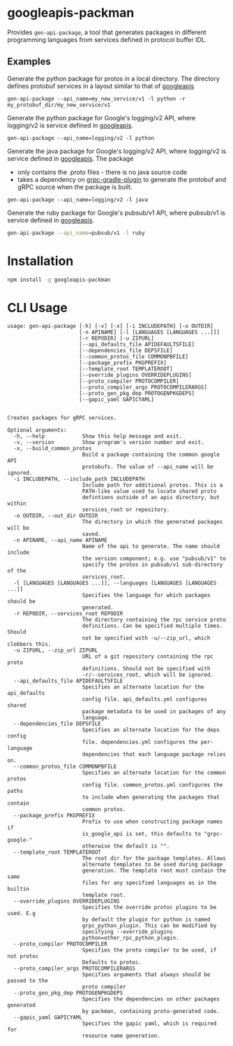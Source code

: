 # googleapis-packman

Provides `gen-api-package`, a tool that generates packages in different
programming languages from services defined in protocol buffer IDL.


## Examples

Generate the python package for protos in a local directory.  The directory
defines protobuf services in a layout similar to that of
[googleapis](https://github.com/google/googleapis)


```
gen-api-package --api_name=my_new_service/v1 -l python -r my_protobuf_dir/my_new_service/v1
```

Generate the python package for Google's logging/v2 API, where logging/v2 is
service defined in [googleapis](https://github.com/google/googleapis).


```
gen-api-package --api_name=logging/v2 -l python
```


Generate the java package for Google's logging/v2 API, where logging/v2 is
service defined in [googleapis](https://github.com/google/googleapis). The package

- only contains the .proto files - there is no java source code
- takes a dependency on [grpc-gradle-plugin](https://github.com/google/protobuf-gradle-plugin) to generate the protobuf and gRPC source when the package is built.


```
gen-api-package --api_name=logging/v2 -l java
```

Generate the ruby package for Google's pubsub/v1 API, where pubsub/v1 is
service defined in [googleapis](https://github.com/google/googleapis).


```sh
gen-api-package --api_name=pubsub/v1 -l ruby
```


# Installation

```sh
npm install -g googleapis-packman
```

# CLI Usage
```
usage: gen-api-package [-h] [-v] [-x] [-i INCLUDEPATH] [-o OUTDIR]
                       [-n APINAME] [-l [LANGUAGES [LANGUAGES ...]]]
                       [-r REPODIR] [-u ZIPURL]
                       [--api_defaults_file APIDEFAULTSFILE]
                       [--dependencies_file DEPSFILE]
                       [--common_protos_file COMMONPBFILE]
                       [--package_prefix PKGPREFIX]
                       [--template_root TEMPLATEROOT]
                       [--override_plugins OVERRIDEPLUGINS]
                       [--proto_compiler PROTOCOMPILER]
                       [--proto_compiler_args PROTOCOMPILERARGS]
                       [--proto_gen_pkg_dep PROTOGENPKGDEPS]
                       [--gapic_yaml GAPICYAML]


Creates packages for gRPC services.

Optional arguments:
  -h, --help            Show this help message and exit.
  -v, --version         Show program's version number and exit.
  -x, --build_common_protos
                        Build a package containing the common google API
                        protobufs. The value of --api_name will be ignored.
  -i INCLUDEPATH, --include_path INCLUDEPATH
                        Include path for additional protos. This is a
                        PATH-like value used to locate shared proto
                        defintions outside of an apis directory, but within
                        services_root or repository.
  -o OUTDIR, --out_dir OUTDIR
                        The directory in which the generated packages will be
                        saved.
  -n APINAME, --api_name APINAME
                        Name of the api to generate. The name should include
                        the version component; e.g. use "pubsub/v1" to
                        specify the protos in pubsub/v1 sub-directory of the
                        services_root.
  -l [LANGUAGES [LANGUAGES ...]], --languages [LANGUAGES [LANGUAGES ...]]
                        Specifies the language for which packages should be
                        generated.
  -r REPODIR, --services_root REPODIR
                        The directory containing the rpc service proto
                        definitions. Can be specified multiple times. Should
                        not be specified with -u/--zip_url, which clobbers this.
  -u ZIPURL, --zip_url ZIPURL
                        URL of a git repository containing the rpc proto
                        definitions. Should not be specified with
                        -r/--services_root, which will be ignored.
  --api_defaults_file APIDEFAULTSFILE
                        Specifies an alternate location for the api_defaults
                        config file. api_defaults.yml configures shared
                        package metadata to be used in packages of any
                        language.
  --dependencies_file DEPSFILE
                        Specifies an alternate location for the deps config
                        file. dependencies.yml configures the per-language
                        dependencies that each language package relies on.
  --common_protos_file COMMONPBFILE
                        Specifies an alternate location for the common protos
                        config file. common_protos.yml configures the paths
                        to include when generating the packages that contain
                        common protos.
  --package_prefix PKGPREFIX
                        Prefix to use when constructing package names if
                        is_google_api is set, this defaults to "grpc-google-"
                        otherwise the default is "".
  --template_root TEMPLATEROOT
                        The root dir for the package templates. Allows
                        alternate templates to be used during package
                        generation. The template root must contain the same
                        files for any specified languages as in the builtin
                        template root.
  --override_plugins OVERRIDEPLUGINS
                        Specifies the override protoc plugins to be used. E.g
                        by default the plugin for python is named
                        grpc_python_plugin. This can be modified by
                        specifying --override_plugins
                        python=other_rpc_python_plugin.
  --proto_compiler PROTOCOMPILER
                        Specifies the proto compiler to be used, if not protoc
                        Defaults to protoc.
  --proto_compiler_args PROTOCOMPILERARGS
                        Specifies arguments that always should be passed to the
                        proto compiler
  --proto_gen_pkg_dep PROTOGENPKGDEPS
                        Specifies the dependencies on other packages generated
                        by packman, containing proto-generated code.
  --gapic_yaml GAPICYAML
                        Specifies the gapic yaml, which is required for
                        resource name generation.
```
